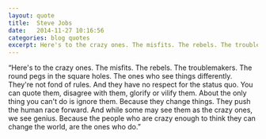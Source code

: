 ```yaml
---
layout: quote
title:  Steve Jobs
date:   2014-11-27 10:16:56
categories: blog quotes
excerpt: Here's to the crazy ones. The misfits. The rebels. The troublemakers. The round pegs in the square holes. The ones who see things differently...
---
```


“Here's to the crazy ones. The misfits. The rebels. The troublemakers. The round pegs in the square holes. The ones who see things differently. They're not fond of rules. And they have no respect for the status quo. You can quote them, disagree with them, glorify or vilify them. About the only thing you can't do is ignore them. Because they change things. They push the human race forward. And while some may see them as the crazy ones, we see genius. Because the people who are crazy enough to think they can change the world, are the ones who do.”